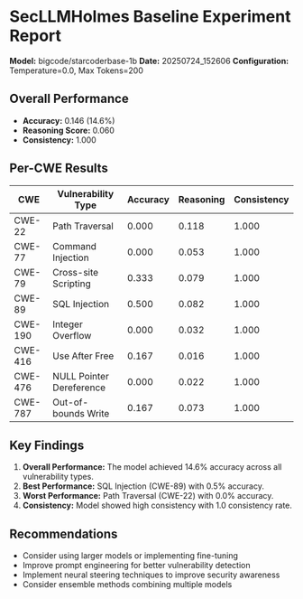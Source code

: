 # SecLLMHolmes Baseline Experiment Report

**Model:** bigcode/starcoderbase-1b
**Date:** 20250724_152606
**Configuration:** Temperature=0.0, Max Tokens=200

## Overall Performance

- **Accuracy:** 0.146 (14.6%)
- **Reasoning Score:** 0.060
- **Consistency:** 1.000

## Per-CWE Results

| CWE | Vulnerability Type | Accuracy | Reasoning | Consistency |
|-----|-------------------|----------|-----------|-------------|
| CWE-22 | Path Traversal | 0.000 | 0.118 | 1.000 |
| CWE-77 | Command Injection | 0.000 | 0.053 | 1.000 |
| CWE-79 | Cross-site Scripting | 0.333 | 0.079 | 1.000 |
| CWE-89 | SQL Injection | 0.500 | 0.082 | 1.000 |
| CWE-190 | Integer Overflow | 0.000 | 0.032 | 1.000 |
| CWE-416 | Use After Free | 0.167 | 0.016 | 1.000 |
| CWE-476 | NULL Pointer Dereference | 0.000 | 0.022 | 1.000 |
| CWE-787 | Out-of-bounds Write | 0.167 | 0.073 | 1.000 |

## Key Findings

1. **Overall Performance:** The model achieved 14.6% accuracy across all vulnerability types.
2. **Best Performance:** SQL Injection (CWE-89) with 0.5% accuracy.
3. **Worst Performance:** Path Traversal (CWE-22) with 0.0% accuracy.
4. **Consistency:** Model showed high consistency with 1.0 consistency rate.

## Recommendations

- Consider using larger models or implementing fine-tuning
- Improve prompt engineering for better vulnerability detection
- Implement neural steering techniques to improve security awareness
- Consider ensemble methods combining multiple models

